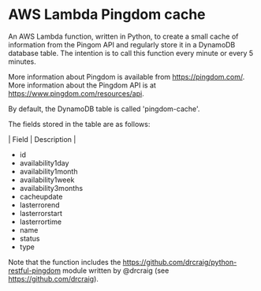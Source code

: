 # AWS Lambda Pingdom cache

An AWS Lambda function, written in Python, to create a small cache of information from the Pingom API and regularly store it in a DynamoDB database table. The intention is to call this function every minute or every 5 minutes.

More information about Pingdom is available from https://pingdom.com/. More information about the Pingdom API is at https://www.pingdom.com/resources/api.

By default, the DynamoDB table is called 'pingdom-cache'.

The fields stored in the table are as follows:

| Field | Description |

- id
- availability1day
- availability1month
- availability1week
- availability3months
- cacheupdate
- lasterrorend
- lasterrorstart
- lasterrortime
- name
- status
- type

Note that the function includes the https://github.com/drcraig/python-restful-pingdom module written by @drcraig (see https://github.com/drcraig).
